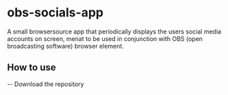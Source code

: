 # obs-socials-app
A small browsersource app that periodically displays the users social media accounts on screen,
menat to be used in conjunction with OBS (open broadcasting software) browser element.

## How to use
-- Download the repository
